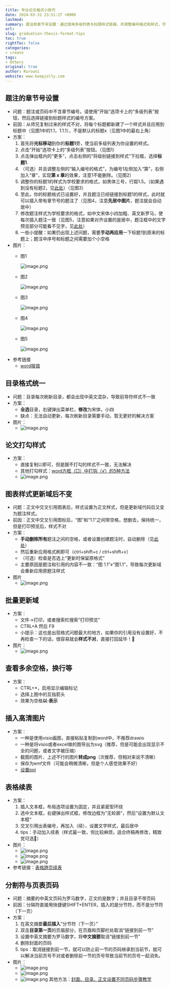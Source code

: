 ```yaml
---
title: 毕业论文格式小技巧
date: 2024-03-31 23:51:27 +0800
lastmod: 
summary: 题注和章节号设置：通过使用多级列表与标题样式链接，并调整编号格式和样式，可以实现章节号和题注的正确显示。目录格式：虽然手动修改目录格式可以临时解决中英文前导符不一致的问题，但需要每次更新目录后手动调整。论文打勾样式：直接复制或选择其他符号作为勾选样式，虽然存在样式不一致的问题，但可以作为临时解决方案。图表样式更新域后不变：通过手动删除题注之间的空格并重新应用格式，可以保持更新后的样式一致。批量更新域：通过打印预览和使用快捷键可以快速更新文档中的所有域，确保引用和格式的正确性。查看多余空格，换行等：启用显示编辑标记功能，帮助识别并清理文档中的多余空格和换行。插入高清图片：推荐使用SVG或PNG格式以保持图片清晰度，同时注意调整图片的PPI设置以优化打印效果。表格续表：通过插入文本框并对其进行样式调整，可以手动创建续表，确保表格在跨页时的连续性和格式一致性。分割符与页表页码：正确使用分节符和页码设置，以实现封面、目录和正文的页码分别设置，保持文档结构的清晰和专业。
url: 
slug: graduation-thesis-format-tips
toc: true
rightToc: false
categories: 
- create
tags: 
- Others
original: true
author: Rurouni
website: www.keepjolly.com
---
```

## 题注的章节号设置
- 问题：题注或页码中不含章节编号。请使用“开始”选项卡上的“多级列表”按钮，然后选择链接到标题样式的编号方案。
- 前因：从师兄复制过来的样式不对，将每个标题都新建了一个样式并且应用到标题中（见图1中的1.1，1.1.1），不是默认的标题x（见图1中的最右上角）
- 方案：
	1. 首先将**光标移动**到你的**标题1**旁，使当前多级列表为你设置的样式。
	2. 点击“开始”选项卡上的“多级列表”按钮。（见图1）
	3. 点击弹出框内的“更多”，点击右侧的“将级别链接到样式”下拉框，选择**标题1**.
	4. （可选）并且调整左侧的“输入编号的格式”，为编号1左侧加入“第”，右侧加入“章”，实现**第 x 章**的效果，注意1不能删除。（见图2）
	5. 调整你的标题1的样式为学校要求的格式，如黑体三号，行距1.5。（如果遇到没有标题2，见[此处](https://jingyan.baidu.com/article/0a52e3f409073dbf63ed7261.html)）（见图3）
	6. 至此，你的标题格式已设置好，并且题注已经链接到标题1的样式，此时就可以插入带有章节号的题注了（见图4，注意**先居中图片**，题注就会自动居中）
	7. 修改题注样式为学校要求的格式，如中文宋体小四加粗、英文新罗马，使每次插入题注一致（见图5，注意如果对齐设置的是居中，题注框中的文字预览部分可能看不见字，见[此处](https://zhuanlan.zhihu.com/p/429981201)）
	8. 一些小提醒：如果仍出现上述问题，需要**手动再应用**一下标题1到原来的标题上；题注中序号和标题之间需要加个小空格
- 图片：
	- 图1
	  
	  ![image.png](https://pic.keepjolly.com/halo/blog/2024/03/20240331142358.png?imageMogr2/format/webp%7C?watermark/3/type/3/text/a2VlcGpvbGx5)
	- 图2
	
	  ![image.png](https://pic.keepjolly.com/halo/blog/2024/03/20240331150722.png?imageMogr2/format/webp%7C?watermark/3/type/3/text/a2VlcGpvbGx5)
	- 图3
	  
	  ![image.png](https://pic.keepjolly.com/halo/blog/2024/03/20240331143140.png?imageMogr2/format/webp%7C?watermark/3/type/3/text/a2VlcGpvbGx5)
	- 图4
	  
	  ![image.png](https://pic.keepjolly.com/halo/blog/2024/03/20240331143853.png?imageMogr2/format/webp%7C?watermark/3/type/3/text/a2VlcGpvbGx5)
	- 图5
	  
	  ![image.png](https://pic.keepjolly.com/halo/blog/2024/03/20240331151436.png?imageMogr2/format/webp%7C?watermark/3/type/3/text/a2VlcGpvbGx5)
- 参考链接
	- [word报错](https://blog.csdn.net/m0_67401935/article/details/123374185)
## 目录格式统一
- 问题：目录每次刷新目录，都会出现中英文混杂，导致前导符样式不一致
- 方案：
	- **全选**目录，右键弹出菜单栏，**修改**为宋体，小四
	- 缺点：无法自动更新，每次刷新目录需要手动，暂无更好的解决方案
- 图片：
	- ![image.png](https://pic.keepjolly.com/halo/blog/2024/03/20240331162049.png?imageMogr2/format/webp%7C?watermark/3/type/3/text/a2VlcGpvbGx5&imageSlim)
## 论文打勾样式
- 方案：
	- 直接复制☑即可，但是跟不打勾的样式不一致，无法解决
	- 其他打勾样式：[word方框（□）中打钩（√）的5种方法](https://zhuanlan.zhihu.com/p/94069754)
	- ![image.png](https://pic.keepjolly.com/halo/blog/2024/03/20240331162619.png?imageMogr2/format/webp%7C?watermark/3/type/3/text/a2VlcGpvbGx5&imageSlim)
## 图表样式更新域后不变
- 问题：正文中交叉引用图表后，样式设置为正文样式，但是更新域代码后又变为题注样式。
- 前因：正文中交叉引用图标后，“图”和“1.1”之间带空格，想删去，保持统一，但是打印预览后，样式不对
- 方案：
	- **手动删除所有**题注之间的空格，或者设置创建题注时，自动删除（见[此处](https://www.zhihu.com/question/265711826/answer/297445133)）
	- 然后重新应用格式刷即可（ctrl+shift+c / ctrl+shift+v）
	- （可选）检查是否选上“更新时保留原格式”
	- 主要原因是题注和引用的内容不一致：“图 1.1”≠“图1.1”，导致每次更新域会重新应用原题注样式
- 图片
	- ![image.png](https://pic.keepjolly.com/halo/blog/2024/03/20240331164229.png?imageMogr2/format/webp%7C?watermark/3/type/3/text/a2VlcGpvbGx5&imageSlim)
## 批量更新域

- 方案：
	- 文件->打印，或者搜索栏搜索“打印预览”
	- CTRL+A 然后 F9
	- 小提示：这也是出现格式问题最大的地方，如果你的引用没有设置好，不再检查一下的话，很容易就会**样式不对**，直接打回延毕！🤪
- 图片：
	- ![image.png](https://pic.keepjolly.com/halo/blog/2024/03/20240331170519.png?imageMogr2/format/webp%7C?watermark/3/type/3/text/a2VlcGpvbGx5&imageSlim)
## 查看多余空格，换行等
- 方案：
	- CTRL+\*，启用显示编辑标记
	- 选择上图中的互指箭头
	- 效果为空格**以·表示**
## 插入高清图片
- 方案：
	- 一种是使用visio画图，直接粘贴复制到word中，不推荐drawio
	- 一种是将visio或者excel做的图导出为svg（推荐，但是可能会出现显示不全的问题，或者文字被压缩）
	- 截图的图片、上述不行的图片**转成png**（次推荐，但相对来说不清晰）
	- 保存为emf文件（可能会稍微清晰，但是个人感觉效果不好）
	- [设置ppi](https://zhuanlan.zhihu.com/p/378424275)
## 表格续表
- 方案：
	1. 插入文本框，布局选项设置为固定，并且紧密型环绕
	2. 选中文本框，右键弹出样式框，修改边框为”无轮廓“，然后”设置为默认文本框“
	3. 交叉引用出表编号，再加入（续），设置文字样式，最后居中
	4. tips：手动加入续表（样式最一致，但比较麻烦，适合终稿再修改，精致党可选🤗）
- 图片：
	- ![image.png](https://pic.keepjolly.com/halo/blog/2024/03/20240331173433.png?imageMogr2/format/webp%7C?watermark/3/type/3/text/a2VlcGpvbGx5&imageSlim)
	- ![image.png](https://pic.keepjolly.com/halo/blog/2024/03/20240331173612.png?imageMogr2/format/webp%7C?watermark/3/type/3/text/a2VlcGpvbGx5&imageSlim)
	- ![image.png](https://pic.keepjolly.com/halo/blog/2024/03/20240331174059.png?imageMogr2/format/webp%7C?watermark/3/type/3/text/a2VlcGpvbGx5&imageSlim)
- 参考链接：[表格跨页续表](https://blog.csdn.net/qq_42191914/article/details/106083395)
## 分割符与页表页码
- 问题：摘要的中英文页码为罗马数字，正文的是数字；并且目录不带页码
- 前因：分隔符直接用快捷键SHIFT+ENTER，插入的是分节符，而不是分节符（下一页）
- 方案：
	1. 在英文摘要**最后插入**”分节符（下一页）”
	2. 双击**目录第一页**的页眉部分，在页眉和页脚栏处取消“链接到前一节”
	3. 设置中英文摘要为罗马数字，将**中文摘要**取消“链接到前一节”
	4. 删除封面的页码
	5. tips：取消链接到前一节，就可以防止前一节的页码继承到当前节，就可以解决当前页号不对或者删除前一节的页号导致当前节的页号一起消失。
- 图片：
	- ![image.png](https://pic.keepjolly.com/halo/blog/2024/03/20240331233137.png?imageMogr2/format/webp%7C?watermark/3/type/3/text/a2VlcGpvbGx5&imageSlim)
	- ![image.png](https://pic.keepjolly.com/halo/blog/2024/03/20240331233427.png?imageMogr2/format/webp%7C?watermark/3/type/3/text/a2VlcGpvbGx5&imageSlim)
	- ![image.png](https://pic.keepjolly.com/halo/blog/2024/03/20240331233845.png?imageMogr2/format/webp%7C?watermark/3/type/3/text/a2VlcGpvbGx5&imageSlim)
其他方法：[封面、目录、正文设置不同页码步骤教学](https://zhuanlan.zhihu.com/p/61108448)
